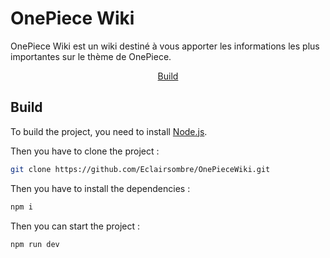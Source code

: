 # OnePiece Wiki

OnePiece Wiki est un wiki destiné à vous apporter les informations les plus importantes sur le thème de OnePiece.

<p align=center>
    <a href="#build">Build</a> 
</p>

## Build

To build the project, you need to install [Node.js](https://nodejs.org/en/).

Then you have to clone the project :

```bash
git clone https://github.com/Eclairsombre/OnePieceWiki.git
```

Then you have to install the dependencies :

```bash
npm i
```

Then you can start the project :

```bash
npm run dev
```
